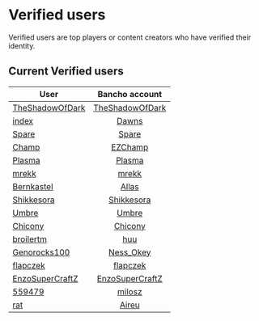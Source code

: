 # Verified users

Verified users are top players or content creators who have verified their identity.


## Current Verified users

User | Bancho account
---|:---:
[TheShadowOfDark](https://osu.titanic.sh/u/64) | [TheShadowOfDark](https://osu.ppy.sh/users/5795337)
[index](https://osu.titanic.sh/u/82) | [Dawns](https://osu.ppy.sh/users/4639477)
[Spare](https://osu.titanic.sh/u/92) | [Spare](https://osu.ppy.sh/users/2204373)
[Champ](https://osu.titanic.sh/u/96) | [EZChamp](https://osu.ppy.sh/users/1719471)
[Plasma](https://osu.titanic.sh/u/191) | [Plasma](https://osu.ppy.sh/users/10077431)
[mrekk](https://osu.titanic.sh/u/208) | [mrekk](https://osu.ppy.sh/users/7562902)
[Bernkastel](https://osu.titanic.sh/u/267) | [Allas](https://osu.ppy.sh/users/763872)
[Shikkesora](https://osu.titanic.sh/u/546) | [Shikkesora](https://osu.ppy.sh/users/5382216)
[Umbre](https://osu.titanic.sh/u/1816) | [Umbre](https://osu.ppy.sh/users/2766034)
[Chicony](https://osu.titanic.sh/u/1936) | [Chicony](https://osu.ppy.sh/users/5199332/osu)
[broilertm](https://osu.titanic.sh/u/989) | [huu](https://osu.ppy.sh/users/6044237)
[Genorocks100](https://osu.titanic.sh/u/1853) | [Ness_Okey](https://osu.ppy.sh/users/11311583)
[flapczek](https://osu.titanic.sh/u/1011) | [flapczek](https://osu.ppy.sh/users/8210988)
[EnzoSuperCraftZ](https://osu.titanic.sh/u/2588) | [EnzoSuperCraftZ](https://osu.ppy.sh/users/14421510)
[559479](https://osu.titanic.sh/u/2769) | [milosz](https://osu.ppy.sh/users/13108233)
[rat](https://osu.titanic.sh/u/160) | [Aireu](https://osu.ppy.sh/users/1650010)
